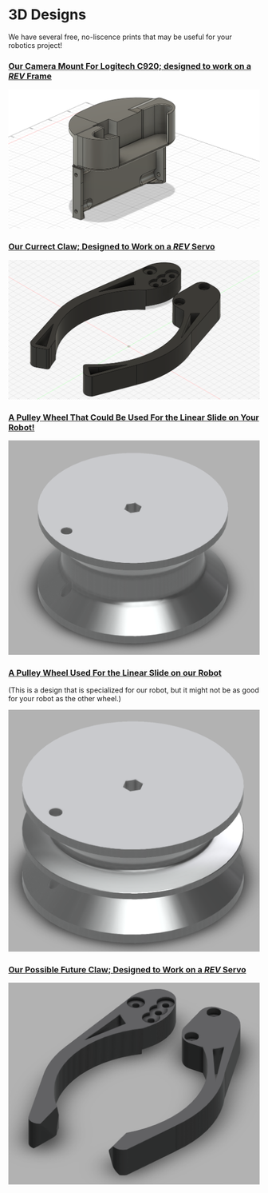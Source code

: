 # 3D Designs

We have several free, no-liscence prints that may be useful for your robotics project!

### [Our Camera Mount For Logitech C920; designed to work on a *REV* Frame](https://a360.co/40rqsrF)

![Camera Mount](CameraMountv1.png)

### [Our Currect Claw; Designed to Work on a *REV* Servo](https://newlifeacademy66.autodesk360.com/g/shares/SH30dd5QT870c25f12fca573175cac387ed0)

![An image of a claw currently in use in the Iron Eagles' Robot](ClawPrototype2024-2025V4v4.png)

### [A Pulley Wheel That Could Be Used For the Linear Slide on Your Robot!](https://newlifeacademy66.autodesk360.com/g/shares/SH30dd5QT870c25f12fcbb72162f64ea236b)

![An image of a concave wheel, narrower in the middle than at the ends. There are two holes in the wheel: a hexagonal hole in the center which an axel is meant to pass through, and a circular hole that passes through where the eges of the wheel hang over the center. A string attaches at the smaller, circular hole](PulleyWheelNoDivider.png)

### [A Pulley Wheel Used For the Linear Slide on our Robot](https://newlifeacademy66.autodesk360.com/g/shares/SH30dd5QT870c25f12fc56a712a01d85d836)

(This is a design that is specialized for our robot, but it might not be as good for your robot as the other wheel.)

![An image of a wheel with two grooves in it. The wheel has two holes: a hexagonal hole in the center that an axel passes through, and a smaller, cicular hole that a string can be attached to. The circular hole passes through the edges, which hang over the center of the wheel.](PulleyWheelWithDivider.png)

### [Our Possible Future Claw; Designed to Work on a *REV* Servo](https://newlifeacademy66.autodesk360.com/g/shares/SH30dd5QT870c25f12fc6f635a2227be594f)

![An image of a future claw design that may or may not be used.](V5Claw.png)
